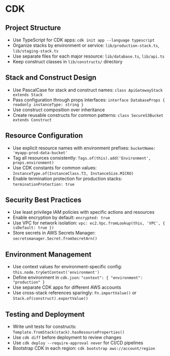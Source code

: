 # CDK

## Project Structure
- Use TypeScript for CDK apps: `cdk init app --language typescript`
- Organize stacks by environment or service: `lib/production-stack.ts`, `lib/staging-stack.ts`
- Use separate files for each major resource: `lib/database.ts`, `lib/api.ts`
- Keep construct classes in `lib/constructs/` directory

## Stack and Construct Design
- Use PascalCase for stack and construct names: `class ApiGatewayStack extends Stack`
- Pass configuration through props interfaces: `interface DatabaseProps { readonly instanceType: string }`
- Use construct composition over inheritance
- Create reusable constructs for common patterns: `class SecureS3Bucket extends Construct`

## Resource Configuration
- Use explicit resource names with environment prefixes: `bucketName: 'myapp-prod-data-bucket'`
- Tag all resources consistently: `Tags.of(this).add('Environment', props.environment)`
- Use CDK constants for common values: `InstanceType.of(InstanceClass.T3, InstanceSize.MICRO)`
- Enable termination protection for production stacks: `terminationProtection: true`

## Security Best Practices
- Use least privilege IAM policies with specific actions and resources
- Enable encryption by default: `encrypted: true`
- Use VPC for network isolation: `vpc: ec2.Vpc.fromLookup(this, 'VPC', { isDefault: true })`
- Store secrets in AWS Secrets Manager: `secretsmanager.Secret.fromSecretArn()`

## Environment Management
- Use context values for environment-specific config: `this.node.tryGetContext('environment')`
- Define environment in `cdk.json`: `"context": { "environment": "production" }`
- Use separate CDK apps for different AWS accounts
- Use cross-stack references sparingly: `Fn.importValue()` or `Stack.of(construct).exportValue()`

## Testing and Deployment
- Write unit tests for constructs: `Template.fromStack(stack).hasResourceProperties()`
- Use `cdk diff` before deployment to review changes
- Use `cdk deploy --require-approval never` for CI/CD pipelines
- Bootstrap CDK in each region: `cdk bootstrap aws://account/region`
